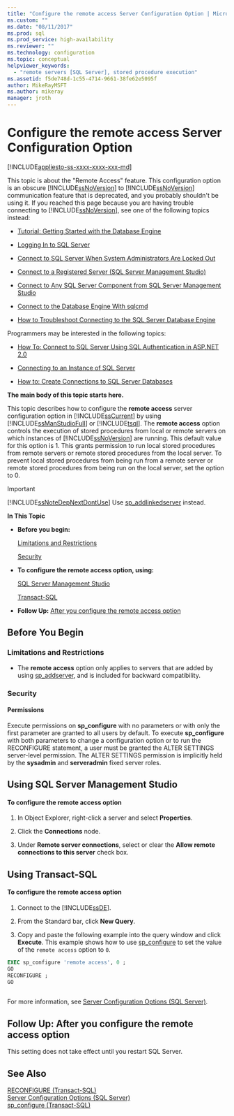 ```yaml
---
title: "Configure the remote access Server Configuration Option | Microsoft Docs"
ms.custom: ""
ms.date: "08/11/2017"
ms.prod: sql
ms.prod_service: high-availability
ms.reviewer: ""
ms.technology: configuration
ms.topic: conceptual
helpviewer_keywords: 
  - "remote servers [SQL Server], stored procedure execution"
ms.assetid: f5de748d-1c55-4714-9661-38fe62e5095f
author: MikeRayMSFT
ms.author: mikeray
manager: jroth
---
```

# Configure the remote access Server Configuration Option
[!INCLUDE[appliesto-ss-xxxx-xxxx-xxx-md](../../includes/appliesto-ss-xxxx-xxxx-xxx-md.md)]

  This topic is about the "Remote Access" feature. This configuration option is an obscure [!INCLUDE[ssNoVersion](../../includes/ssnoversion-md.md)] to [!INCLUDE[ssNoVersion](../../includes/ssnoversion-md.md)] communication feature that is deprecated, and you probably shouldn't be using it. If you reached this page because you are having trouble connecting to [!INCLUDE[ssNoVersion](../../includes/ssnoversion-md.md)], see one of the following topics instead:  
  
-   [Tutorial: Getting Started with the Database Engine](../../relational-databases/tutorial-getting-started-with-the-database-engine.md)  
  
-   [Logging In to SQL Server](../../database-engine/configure-windows/logging-in-to-sql-server.md)  
  
-   [Connect to SQL Server When System Administrators Are Locked Out](../../database-engine/configure-windows/connect-to-sql-server-when-system-administrators-are-locked-out.md)  
  
-   [Connect to a Registered Server &#40;SQL Server Management Studio&#41;](../../tools/sql-server-management-studio/connect-to-a-registered-server-sql-server-management-studio.md)  
  
-   [Connect to Any SQL Server Component from SQL Server Management Studio](../../ssms/f1-help/connect-to-any-sql-server-component-from-sql-server-management-studio.md)  
  
-   [Connect to the Database Engine With sqlcmd](../../relational-databases/scripting/sqlcmd-connect-to-the-database-engine.md)  
  
-   [How to Troubleshoot Connecting to the SQL Server Database Engine](https://social.technet.microsoft.com/wiki/contents/articles/2102.how-to-troubleshoot-connecting-to-the-sql-server-database-engine.aspx)  
  
 Programmers may be interested in the following topics:  
  
-   [How To: Connect to SQL Server Using SQL Authentication in ASP.NET 2.0](https://msdn.microsoft.com/library/ff648340.aspx)  
  
-   [Connecting to an Instance of SQL Server](../../relational-databases/server-management-objects-smo/create-program/connecting-to-an-instance-of-sql-server.md)  
  
-   [How to: Create Connections to SQL Server Databases](https://msdn.microsoft.com/library/s4yys16a.aspx)  
  
 **The main body of this topic starts here.**  
  
 This topic describes how to configure the **remote access** server configuration option in [!INCLUDE[ssCurrent](../../includes/sscurrent-md.md)] by using [!INCLUDE[ssManStudioFull](../../includes/ssmanstudiofull-md.md)] or [!INCLUDE[tsql](../../includes/tsql-md.md)]. The **remote access** option controls the execution of stored procedures from local or remote servers on which instances of [!INCLUDE[ssNoVersion](../../includes/ssnoversion-md.md)] are running. This default value for this option is 1. This grants permission to run local stored procedures from remote servers or remote stored procedures from the local server. To prevent local stored procedures from being run from a remote server or remote stored procedures from being run on the local server, set the option to 0.  
  
> [!IMPORTANT]  
>  [!INCLUDE[ssNoteDepNextDontUse](../../includes/ssnotedepnextdontuse-md.md)] Use [sp_addlinkedserver](../../relational-databases/system-stored-procedures/sp-addlinkedserver-transact-sql.md) instead.
  
 **In This Topic**  
  
-   **Before you begin:**  
  
     [Limitations and Restrictions](#Restrictions)  
  
     [Security](#Security)  
  
-   **To configure the remote access option, using:**  
  
     [SQL Server Management Studio](#SSMSProcedure)  
  
     [Transact-SQL](#TsqlProcedure)  
  
-   **Follow Up:**  [After you configure the remote access option](#FollowUp)  
  
##  <a name="BeforeYouBegin"></a> Before You Begin  
  
###  <a name="Restrictions"></a> Limitations and Restrictions  
  
-   The **remote access** option only applies to servers that are added by using [sp_addserver](../../relational-databases/system-stored-procedures/sp-addserver-transact-sql.md), and is included for backward compatibility.  
  
###  <a name="Security"></a> Security  
  
####  <a name="Permissions"></a> Permissions  
 Execute permissions on **sp_configure** with no parameters or with only the first parameter are granted to all users by default. To execute **sp_configure** with both parameters to change a configuration option or to run the RECONFIGURE statement, a user must be granted the ALTER SETTINGS server-level permission. The ALTER SETTINGS permission is implicitly held by the **sysadmin** and **serveradmin** fixed server roles.  
  
##  <a name="SSMSProcedure"></a> Using SQL Server Management Studio  
  
#### To configure the remote access option  
  
1.  In Object Explorer, right-click a server and select **Properties**.  
  
2.  Click the **Connections** node.  
  
3.  Under **Remote server connections**, select or clear the **Allow remote connections to this server** check box.  
  
##  <a name="TsqlProcedure"></a> Using Transact-SQL  
  
#### To configure the remote access option  
  
1.  Connect to the [!INCLUDE[ssDE](../../includes/ssde-md.md)].  
  
2.  From the Standard bar, click **New Query**.  
  
3.  Copy and paste the following example into the query window and click **Execute**. This example shows how to use [sp_configure](../../relational-databases/system-stored-procedures/sp-configure-transact-sql.md) to set the value of the `remote access` option to `0`.  
  
```sql  
EXEC sp_configure 'remote access', 0 ;  
GO  
RECONFIGURE ;  
GO  
  
```  
  
 For more information, see [Server Configuration Options &#40;SQL Server&#41;](../../database-engine/configure-windows/server-configuration-options-sql-server.md).  
  
##  <a name="FollowUp"></a> Follow Up: After you configure the remote access option  
 This setting does not take effect until you restart SQL Server.  
  
## See Also  
 [RECONFIGURE &#40;Transact-SQL&#41;](../../t-sql/language-elements/reconfigure-transact-sql.md)   
 [Server Configuration Options &#40;SQL Server&#41;](../../database-engine/configure-windows/server-configuration-options-sql-server.md)   
 [sp_configure &#40;Transact-SQL&#41;](../../relational-databases/system-stored-procedures/sp-configure-transact-sql.md)  
  
  
